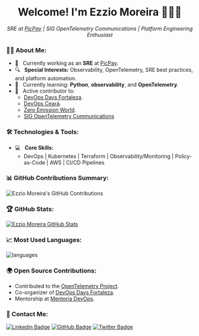 <h1 align="center">
Welcome! I'm Ezzio Moreira 👋👋👋
</h1>

<p align="center">
  <em>SRE at <a href="https://picpay.com/">PicPay</a> | SIG OpenTelemetry Communications | Platform Engineering Enthusiast</em>
</p>

### 🙋‍♂️ About Me:

- 💼 &nbsp; Currently working as an **SRE** at [PicPay](https://picpay.com/).
- 🔍 &nbsp; **Special Interests:** Observability, OpenTelemetry, SRE best practices, and platform automation.
- 🌱 &nbsp; Currently learning: **Python**, **observability**, and **OpenTelemetry**.
- 💬 &nbsp; Active contributor to:
  - [DevOps Days Fortaleza](https://devopsdays.org/).
  - [DevOps Ceará](https://www.instagram.com/meetupdevopsce/).
  - [Zero Emission World](https://www.zew.world).
  - [SIG OpenTelemetry Communications](https://opentelemetry.io/)

### 🛠️ Technologies & Tools:
- 💻 &nbsp; **Core Skills:** 
  - DevOps | Kubernetes | Terraform | Observability/Monitoring | Policy-as-Code | AWS | CI/CD Pipelines
 
### 📊 GitHub Contributions Summary:

![Ezzio Moreira's GitHub Contributions](https://github-profile-summary-cards.vercel.app/api/cards/profile-details?username=EzzioMoreira&theme=github_dark)


### 🏆 GitHub Stats:
[![Ezzio Moreira GitHub Stats](https://github-readme-stats.vercel.app/api?username=EzzioMoreira&theme=cobalt&show_icons=true)](https://github.com/EzzioMoreira)

### 📈 Most Used Languages:
![languages](https://github-readme-stats.vercel.app/api/top-langs/?username=EzzioMoreira&hide=scss&layout=compact&theme=cobalt&title_color=2ED3EA)

### 🌍 Open Source Contributions:
- Contributed to the [OpenTelemetry Project](https://github.com/open-telemetry/opentelemetry-go).
- Co-organizer of [DevOps Days Fortaleza](https://devopsdays.org/).
- Mentorship at [Mentoria DevOps](http://mentoriadevops.io/).

### 👀 Contact Me:
[![Linkedin Badge](https://img.shields.io/badge/-LinkedIn-blue?style=flat-square&logo=Linkedin&logoColor=white&link=https://www.linkedin.com/in/ezzio-moreira-89587898/)](https://www.linkedin.com/in/ezzio-moreira-89587898/)
[![GitHub Badge](https://img.shields.io/badge/-GitHub-333?style=flat-square&logo=GitHub&logoColor=white&link=https://github.com/EzzioMoreira)](https://github.com/EzzioMoreira)
[![Twitter Badge](https://img.shields.io/badge/-Twitter-blue?style=flat-square&logo=Twitter&logoColor=white&link=https://twitter.com/ezzio_moreira)](https://twitter.com/ezzio_moreira)
